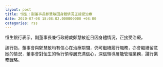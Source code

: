 ```yaml
---
layout: post
title: 恒生：副董事長鄭慧敏因身體情況正接受治療
date: 2020-07-08 18:08:02.000000000 +08:00
categories: rss
---
```


恒生銀行表示，副董事長兼行政總裁鄭慧敏近日因身體情況，正接受治療。

該行指，董事會與鄭慧敏均有信心在治療期間，仍可繼續履行職務，亦會繼續留意她的情況，董事會對恒生的執行領導層充滿信心，深信領導層能管理業務，踐行業務戰略。
